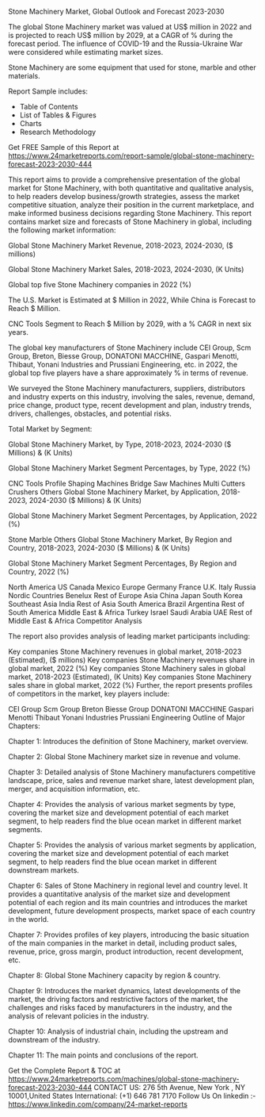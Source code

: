 Stone Machinery Market, Global Outlook and Forecast 2023-2030

The global Stone Machinery market was valued at US$ million in 2022 and is projected to reach US$ million by 2029, at a CAGR of % during the forecast period. The influence of COVID-19 and the Russia-Ukraine War were considered while estimating market sizes.

Stone Machinery are some equipment that used for stone, marble and other materials.

Report Sample includes:
- Table of Contents
- List of Tables & Figures
- Charts
- Research Methodology

Get FREE Sample of this Report at https://www.24marketreports.com/report-sample/global-stone-machinery-forecast-2023-2030-444

This report aims to provide a comprehensive presentation of the global market for Stone Machinery, with both quantitative and qualitative analysis, to help readers develop business/growth strategies, assess the market competitive situation, analyze their position in the current marketplace, and make informed business decisions regarding Stone Machinery. This report contains market size and forecasts of Stone Machinery in global, including the following market information:

Global Stone Machinery Market Revenue, 2018-2023, 2024-2030, ($ millions)

Global Stone Machinery Market Sales, 2018-2023, 2024-2030, (K Units)

Global top five Stone Machinery companies in 2022 (%)

The U.S. Market is Estimated at $ Million in 2022, While China is Forecast to Reach $ Million.

CNC Tools Segment to Reach $ Million by 2029, with a % CAGR in next six years.

The global key manufacturers of Stone Machinery include CEI Group, Scm Group, Breton, Biesse Group, DONATONI MACCHINE, Gaspari Menotti, Thibaut, Yonani Industries and Prussiani Engineering, etc. in 2022, the global top five players have a share approximately % in terms of revenue.

We surveyed the Stone Machinery manufacturers, suppliers, distributors and industry experts on this industry, involving the sales, revenue, demand, price change, product type, recent development and plan, industry trends, drivers, challenges, obstacles, and potential risks.

Total Market by Segment:

Global Stone Machinery Market, by Type, 2018-2023, 2024-2030 ($ Millions) & (K Units)

Global Stone Machinery Market Segment Percentages, by Type, 2022 (%)

CNC Tools
Profile Shaping Machines
Bridge Saw Machines
Multi Cutters
Crushers
Others
Global Stone Machinery Market, by Application, 2018-2023, 2024-2030 ($ Millions) & (K Units)

Global Stone Machinery Market Segment Percentages, by Application, 2022 (%)

Stone
Marble
Others
Global Stone Machinery Market, By Region and Country, 2018-2023, 2024-2030 ($ Millions) & (K Units)

Global Stone Machinery Market Segment Percentages, By Region and Country, 2022 (%)

North America
US
Canada
Mexico
Europe
Germany
France
U.K.
Italy
Russia
Nordic Countries
Benelux
Rest of Europe
Asia
China
Japan
South Korea
Southeast Asia
India
Rest of Asia
South America
Brazil
Argentina
Rest of South America
Middle East & Africa
Turkey
Israel
Saudi Arabia
UAE
Rest of Middle East & Africa
Competitor Analysis

The report also provides analysis of leading market participants including:

Key companies Stone Machinery revenues in global market, 2018-2023 (Estimated), ($ millions)
Key companies Stone Machinery revenues share in global market, 2022 (%)
Key companies Stone Machinery sales in global market, 2018-2023 (Estimated), (K Units)
Key companies Stone Machinery sales share in global market, 2022 (%)
Further, the report presents profiles of competitors in the market, key players include:

CEI Group
Scm Group
Breton
Biesse Group
DONATONI MACCHINE
Gaspari Menotti
Thibaut
Yonani Industries
Prussiani Engineering
Outline of Major Chapters:

Chapter 1: Introduces the definition of Stone Machinery, market overview.

Chapter 2: Global Stone Machinery market size in revenue and volume.

Chapter 3: Detailed analysis of Stone Machinery manufacturers competitive landscape, price, sales and revenue market share, latest development plan, merger, and acquisition information, etc.

Chapter 4: Provides the analysis of various market segments by type, covering the market size and development potential of each market segment, to help readers find the blue ocean market in different market segments.

Chapter 5: Provides the analysis of various market segments by application, covering the market size and development potential of each market segment, to help readers find the blue ocean market in different downstream markets.

Chapter 6: Sales of Stone Machinery in regional level and country level. It provides a quantitative analysis of the market size and development potential of each region and its main countries and introduces the market development, future development prospects, market space of each country in the world.

Chapter 7: Provides profiles of key players, introducing the basic situation of the main companies in the market in detail, including product sales, revenue, price, gross margin, product introduction, recent development, etc.

Chapter 8: Global Stone Machinery capacity by region & country.

Chapter 9: Introduces the market dynamics, latest developments of the market, the driving factors and restrictive factors of the market, the challenges and risks faced by manufacturers in the industry, and the analysis of relevant policies in the industry.

Chapter 10: Analysis of industrial chain, including the upstream and downstream of the industry.

Chapter 11: The main points and conclusions of the report.

Get the Complete Report & TOC at https://www.24marketreports.com/machines/global-stone-machinery-forecast-2023-2030-444
CONTACT US:
276 5th Avenue, New York , NY 10001,United States
International: (+1) 646 781 7170
Follow Us On linkedin :- https://www.linkedin.com/company/24-market-reports
